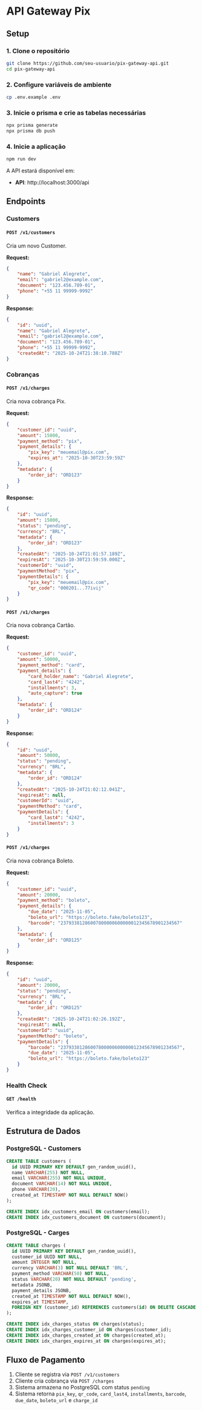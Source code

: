 # API Gateway Pix

## Setup

### 1. Clone o repositório

```bash
git clone https://github.com/seu-usuario/pix-gateway-api.git
cd pix-gateway-api
```

### 2. Configure variáveis de ambiente

```bash
cp .env.example .env
```

### 3. Inicie o prisma e crie as tabelas necessárias

```bash
npx prisma generate
npx prisma db push
```

### 4. Inicie a aplicação

```bash
npm run dev
```

A API estará disponível em:
- **API**: http://localhost:3000/api

## Endpoints

### Customers

#### `POST /v1/customers`

Cria um novo Customer.

**Request:**
```json
{
    "name": "Gabriel Alegrete",
    "email": "gabriel2@example.com",
    "document": "123.456.789-01",
    "phone": "+55 11 99999-9992"
}
```

**Response:**
```json
{
    "id": "uuid",
    "name": "Gabriel Alegrete",
    "email": "gabriel2@example.com",
    "document": "123.456.789-01",
    "phone": "+55 11 99999-9992",
    "createdAt": "2025-10-24T21:38:10.788Z"
}
```

### Cobranças

#### `POST /v1/charges`

Cria nova cobrança Pix.

**Request:**
```json
{
    "customer_id": "uuid",
    "amount": 15000,
    "payment_method": "pix",
    "payment_details": {
        "pix_key": "meuemail@pix.com",
        "expires_at": "2025-10-30T23:59:59Z"
    },
    "metadata": {
        "order_id": "ORD123"
    }
}
```

**Response:**
```json
{
    "id": "uuid",
    "amount": 15000,
    "status": "pending",
    "currency": "BRL",
    "metadata": {
        "order_id": "ORD123"
    },
    "createdAt": "2025-10-24T21:01:57.189Z",
    "expiresAt": "2025-10-30T23:59:59.000Z",
    "customerId": "uuid",
    "paymentMethod": "pix",
    "paymentDetails": {
        "pix_key": "meuemail@pix.com",
        "qr_code": "000201...77ivij"
    }
}
```

#### `POST /v1/charges`

Cria nova cobrança Cartão.

**Request:**
```json
{
    "customer_id": "uuid",
    "amount": 50000,
    "payment_method": "card",
    "payment_details": {
        "card_holder_name": "Gabriel Alegrete",
        "card_last4": "4242",
        "installments": 3,
        "auto_capture": true
    },
    "metadata": {
        "order_id": "ORD124"
    }
}
```

**Response:**
```json
{
    "id": "uuid",
    "amount": 50000,
    "status": "pending",
    "currency": "BRL",
    "metadata": {
        "order_id": "ORD124"
    },
    "createdAt": "2025-10-24T21:02:12.041Z",
    "expiresAt": null,
    "customerId": "uuid",
    "paymentMethod": "card",
    "paymentDetails": {
        "card_last4": "4242",
        "installments": 3
    }
}
```

#### `POST /v1/charges`

Cria nova cobrança Boleto.

**Request:**
```json
{
    "customer_id": "uuid",
    "amount": 20000,
    "payment_method": "boleto",
    "payment_details": {
        "due_date": "2025-11-05",
        "boleto_url": "https://boleto.fake/boleto123",
        "barcode": "23793381286007800000600000012345678901234567"
    },
    "metadata": {
        "order_id": "ORD125"
    }
}
```

**Response:**
```json
{
    "id": "uuid",
    "amount": 20000,
    "status": "pending",
    "currency": "BRL",
    "metadata": {
        "order_id": "ORD125"
    },
    "createdAt": "2025-10-24T21:02:26.192Z",
    "expiresAt": null,
    "customerId": "uuid",
    "paymentMethod": "boleto",
    "paymentDetails": {
        "barcode": "23793381286007800000600000012345678901234567",
        "due_date": "2025-11-05",
        "boleto_url": "https://boleto.fake/boleto123"
    }
}
```

### Health Check

#### `GET /health`

Verifica a integridade da aplicação.

## Estrutura de Dados

### PostgreSQL - Customers

```sql
CREATE TABLE customers (
  id UUID PRIMARY KEY DEFAULT gen_random_uuid(),
  name VARCHAR(255) NOT NULL,
  email VARCHAR(255) NOT NULL UNIQUE,
  document VARCHAR(14) NOT NULL UNIQUE,
  phone VARCHAR(20),
  created_at TIMESTAMP NOT NULL DEFAULT NOW()
);

CREATE INDEX idx_customers_email ON customers(email);
CREATE INDEX idx_customers_document ON customers(document);
```

### PostgreSQL - Carges

```sql
CREATE TABLE charges (
  id UUID PRIMARY KEY DEFAULT gen_random_uuid(),
  customer_id UUID NOT NULL,
  amount INTEGER NOT NULL,
  currency VARCHAR(3) NOT NULL DEFAULT 'BRL',
  payment_method VARCHAR(50) NOT NULL,
  status VARCHAR(20) NOT NULL DEFAULT 'pending',
  metadata JSONB,
  payment_details JSONB,
  created_at TIMESTAMP NOT NULL DEFAULT NOW(),
  expires_at TIMESTAMP,
  FOREIGN KEY (customer_id) REFERENCES customers(id) ON DELETE CASCADE
);

CREATE INDEX idx_charges_status ON charges(status);
CREATE INDEX idx_charges_customer_id ON charges(customer_id);
CREATE INDEX idx_charges_created_at ON charges(created_at);
CREATE INDEX idx_charges_expires_at ON charges(expires_at);
```

## Fluxo de Pagamento

1. Cliente se registra via `POST /v1/customers`
2. Cliente cria cobrança via `POST /charges`
3. Sistema armazena no PostgreSQL com status `pending`
4. Sistema retorna `pix_key`, `qr_code`, `card_last4`, `installments`, `barcode`, `due_date`, `boleto_url` e `charge_id`